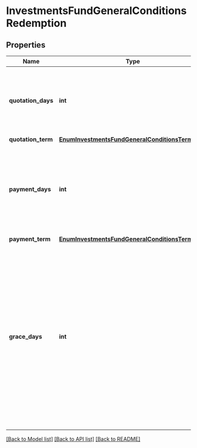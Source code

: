 # InvestmentsFundGeneralConditionsRedemption

## Properties
Name | Type | Description | Notes
------------ | ------------- | ------------- | -------------
**quotation_days** | **int** | Prazo em dias indicada no regulamento do fundo para a conversão das cotas em dinheiro. | 
**quotation_term** | [**EnumInvestmentsFundGeneralConditionsTermType**](EnumInvestmentsFundGeneralConditionsTermType.md) |  | 
**payment_days** | **int** | Prazo em dias do efetivo pagamento, pelo fundo, do valor líquido devido ao cotista que efetuou pedido de resgate. | 
**payment_term** | [**EnumInvestmentsFundGeneralConditionsTermType**](EnumInvestmentsFundGeneralConditionsTermType.md) |  | 
**grace_days** | **int** | Estabelece um período em quantidade de dias corridos em que o investidor não pode resgatar os recursos aplicados no fundo. Caso ocorra resgate antes do período, o investidor perderá a rentabilidade do período. Caso não exista, não informe o campo. | [optional] 

[[Back to Model list]](../README.md#documentation-for-models) [[Back to API list]](../README.md#documentation-for-api-endpoints) [[Back to README]](../README.md)

